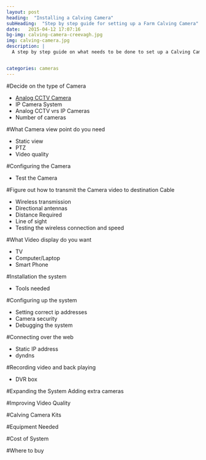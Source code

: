 ```yaml
---
layout: post
heading:  "Installing a Calving Camera"
subHeading:  "Step by step guide for setting up a Farm Calving Camera"
date:   2015-04-12 17:07:16
bg-img: calving-camera-creevagh.jpg
img: calving-camera.jpg
description: |
  A step by step guide on what needs to be done to set up a Calving Camera System. 


categories: cameras
---
```


#Decide on the type of Camera 
- [Analog CCTV Camera](/calvingcamerasystems/cctv/2015/04/23/analog-cctv-system.html)
- IP Camera System
- Analog CCTV vrs IP Cameras
- Number of cameras

#What Camera view point do you need 
- Static view
- PTZ
- Video quality

#Configuring the Camera
- Test the Camera

#Figure out how to transmit the Camera video to destination
Cable 
- Wireless transmission
- Directional antennas
- Distance Required
- Line of sight
- Testing the wireless connection and speed

#What Video display do you want
- TV
- Computer/Laptop
- Smart Phone

#Installation the system
- Tools needed

#Configuring up the system
- Setting correct ip addresses
- Camera security
- Debugging the system

#Connecting over the web
- Static IP address
- dyndns

#Recording video and back playing
- DVR box

#Expanding the System
Adding extra cameras

#Improving Video Quality

#Calving Camera Kits

#Equipment Needed

#Cost of System

#Where to buy
